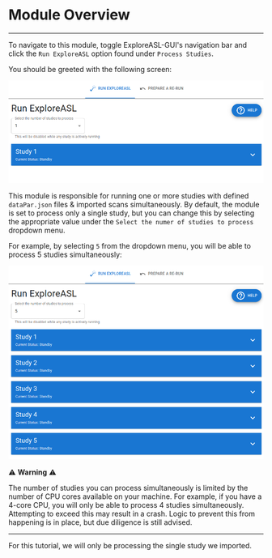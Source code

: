 # Module Overview

---

To navigate to this module, toggle ExploreASL-GUI's navigation bar and click the `Run ExploreASL` option found under `Process Studies`.

You should be greeted with the following screen:

![RunEASL_LandingPage](../../assets/img/Tutorial/RunEASL/RunEASL_LandingPage.png)

This module is responsible for running one or more studies with defined `dataPar.json` files & imported scans simultaneously. By default, the module is set to process only a single study, but you can change this by selecting the appropriate value under the `Select the numer of studies to process` dropdown menu.

For example, by selecting `5` from the dropdown menu, you will be able to process 5 studies simultaneously:

![RunEASL_ChangingNumOfStudies](../../assets/img/Tutorial/RunEASL/RunEASL_ChangingNumOfStudies.png)

:warning: **Warning** :warning:

The number of studies you can process simultaneously is limited by the number of CPU cores available on your machine. For example, if you have a 4-core CPU, you will only be able to process 4 studies simultaneously. Attempting to exceed this may result in a crash. Logic to prevent this from happening is in place, but due diligence is still advised.

---

For this tutorial, we will only be processing the single study we imported.
